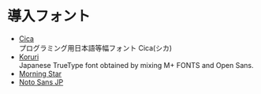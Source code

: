 # 導入フォント
* [Cica](https://github.com/miiton/Cica/releases)  
プログラミング用日本語等幅フォント Cica(シカ)
* [Koruri](https://github.com/Koruri/Koruri/releases)  
Japanese TrueType font obtained by mixing M+ FONTS and Open Sans.
* [Morning Star](https://www.dafont.com/morning-star.font)
* [Noto Sans JP](https://fonts.google.com/specimen/Noto+Sans+JP)
